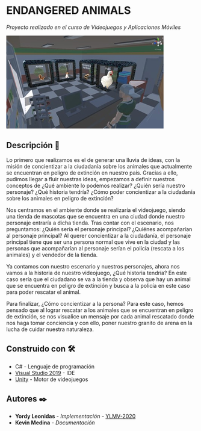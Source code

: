 # ENDANGERED ANIMALS

_Proyecto realizado en el curso de Videojuegos y Aplicaciones Móviles_

 <img src="https://github.com/YLMV-2020/Endangered-Animals-RPG/blob/main/screenshot/game.jpg">
 
## Descripción 🚀

Lo primero que realizamos es el de generar una lluvia de ideas, con la misión de concientizar a la ciudadanía sobre los animales que actualmente se encuentran en peligro de extinción en nuestro país. Gracias a ello, pudimos llegar a fluir nuestras ideas, empezamos a definir nuestros conceptos de ¿Qué ambiente lo podemos realizar? ¿Quién sería nuestro personaje? ¿Qué historia tendría? ¿Cómo poder concientizar a la ciudadanía sobre los animales en peligro de extinción?

Nos centramos en el ambiente donde se realizaría el videojuego, siendo una tienda de mascotas que se encuentra en una ciudad donde nuestro personaje entraría a dicha tienda. 
Tras contar con el escenario, nos preguntamos: ¿Quién sería el personaje principal? ¿Quiénes acompañarían al personaje principal? Al querer concientizar a la ciudadanía, el personaje principal tiene que ser una persona normal que vive en la ciudad y las personas que acompañarían al personaje serían el policía (rescata a los animales) y el vendedor de la tienda.

Ya contamos con nuestro escenario y nuestros personajes, ahora nos vamos a la historia de nuestro videojuego, ¿Qué historia tendría? En este caso sería que el ciudadano se va a la tienda y observa que hay un animal que se encuentra en peligro de extinción y busca a la policía en este caso para poder rescatar el animal. 

Para finalizar, ¿Cómo concientizar a la persona? Para este caso, hemos pensado que al lograr rescatar a los animales que se encuentran en peligro de extinción, se nos visualice un mensaje por cada animal rescatado donde nos haga tomar conciencia y con ello, poner nuestro granito de arena en la lucha de cuidar nuestra naturaleza. 
## Construido con 🛠️

* C# - Lenguaje de programación
* [Visual Studio 2019](https://visualstudio.microsoft.com/es/downloads/) - IDE
* [Unity](https://unity.com/es) - Motor de videojuegos

## Autores ✒️

* **Yordy Leonidas** - *Implementación* - [YLMV-2020](https://github.com/YLMV-2020)
* **Kevin Medina** - *Documentación*
